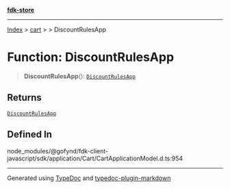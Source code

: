 [**fdk-store**](../../../README.md)
***

[Index](../../../API.md) > [cart](../../README.md) > [<internal>](../README.md) > DiscountRulesApp

# Function: DiscountRulesApp

> **DiscountRulesApp**(): [`DiscountRulesApp`](../type-aliases/type-alias.DiscountRulesApp.md)

## Returns

[`DiscountRulesApp`](../type-aliases/type-alias.DiscountRulesApp.md)

## Defined In

node\_modules/@gofynd/fdk-client-javascript/sdk/application/Cart/CartApplicationModel.d.ts:954

***
Generated using [TypeDoc](https://typedoc.org/) and [typedoc-plugin-markdown](https://www.npmjs.com/package/typedoc-plugin-markdown)
